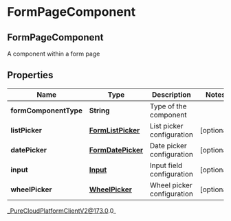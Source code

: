 # FormPageComponent

## FormPageComponent
A component within a form page

## Properties

|Name | Type | Description | Notes|
|------------ | ------------- | ------------- | -------------|
| **formComponentType** | **String** | Type of the component | |
| **listPicker** | [**FormListPicker**](FormListPicker) | List picker configuration | [optional] |
| **datePicker** | [**FormDatePicker**](FormDatePicker) | Date picker configuration | [optional] |
| **input** | [**Input**](Input) | Input field configuration | [optional] |
| **wheelPicker** | [**WheelPicker**](WheelPicker) | Wheel picker configuration | [optional] |



_PureCloudPlatformClientV2@173.0.0_
